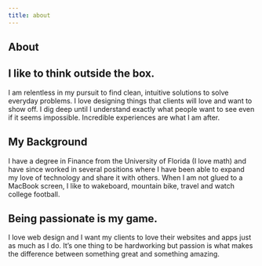 ```yaml
---
title: about
---
```


<section class="about section grid-container" id="about">
<div class="section-header grid-100"><h1>About</h1></div>
 <div class="about-think grid-33">
    <h2>I like to think outside the box.</h2>
    <p>I am relentless in my pursuit to find clean, intuitive solutions to solve everyday problems. I love designing things that clients will love and want to show off. I dig deep until I understand exactly what people want to see even if it seems impossible. Incredible experiences are what I am after.</p>
  </div>
  <div class="about-background grid-33">
    <h2>My Background</h2>
    <p>I have a degree in Finance from the University of Florida (I love math) and have since worked in several positions where I have been able to expand my love of technology and share it with others. When I am not glued to a MacBook screen, I like to wakeboard, mountain bike, travel and watch college football.</p>
  </div>
  <div class="about-passion grid-33">
    <h2>Being passionate is my game.</h2>
    <p>I love web design and I want my clients to love their websites and apps just as much as I do. It’s one thing to be hardworking but passion is what makes the difference between something great and something amazing. </p>
  </div>
  <div class="about-skills grid-100">
    <div class="circle" id="circles-html"></div>
    <div class="circle" id="circles-css"></div>
    <div class="circle" id="circles-js"></div>
    <div class="circle" id="circles-photoshop"></div>
    <div class="circle" id="circles-illustrator"></div>
    <div class="circle" id="circles-google-drive"></div>
  </div>
</section>